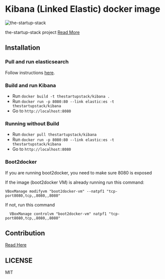 # Kibana (Linked Elastic) docker image

![the-startup-stack](http://aviioblog.s3.amazonaws.com/small-logo-stack.png)

the-startup-stack project [Read More](https://github.com/the-startup-stack/docs#what-is-the-startup-stack)

## Installation

### Pull and run elasticsearch

Follow instructions [here](https://github.com/the-startup-stack/docker-elasticsearch#pull-and-run-elasticsearch).

### Build and run Kibana

* Run `docker build -t thestartupstack/kibana .`
* Run `docker run -p 8080:80 --link elastic:es -t thestartupstack/kibana`
* Go to `http://localhost:8080`

### Running without Build

* Run `docker pull thestartupstack/kibana`
* Run `docker run -p 8080:80 --link elastic:es -t thestartupstack/kibana`
* Go to `http://localhost:8080`

### Boot2docker

If you are running boot2docker, you need to make sure 8080 is exposed

If the image (boot2docker VM) is already running run this command:

```
VBoxManage modifyvm "boot2docker-vm" --natpf1 "tcp-port8080,tcp,,8080,,8080"
```

If not, run this command
```
  VBoxManage controlvm "boot2docker-vm" natpf1 "tcp-port8080,tcp,,8080,,8080"
```

## Contribution

[Read Here](https://github.com/the-startup-stack/docs#contribution-guide)

## LICENSE

MIT